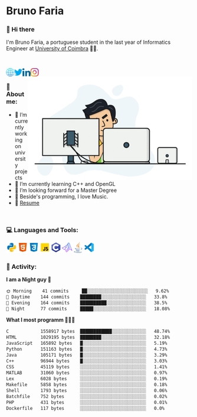 # Bruno Faria

### 👋 Hi there

I'm Bruno Faria, a portuguese student in the last year of Informatics Engineer at [University of Coimbra](uc.pt/en) 👨‍🎓.

<br/>

[<img align="left" width="22px" alt="Website" src="https://github.com/brunofaria1322/brunofaria1322/blob/master/assets/social/global.svg"/>][website]
[<img align="left" width="22px" alt="Twitter" src="https://github.com/brunofaria1322/brunofaria1322/blob/master/assets/social/twitter.svg"/>][twitter]
[<img align="left" width="22px" alt="LinkedIn" src="https://github.com/brunofaria1322/brunofaria1322/blob/master/assets/social/linkedin.svg"/>][linkedin]
[<img align="left" width="22px" alt="Instagram" src="https://github.com/brunofaria1322/brunofaria1322/blob/master/assets/social/instagram.svg"/>][instagram]

<img align="right" height = "280" alt="GIF" src="https://github.com/brunofaria1322/brunofaria1322/blob/master/assets/animation.gif"/>

<br />

### 📕 About me:

- 🔭 I’m currently working on university projects
- 🌱 I’m currently learning C++ and OpenGL
- 💼 I’m looking forward for a Master Degree
- 💙 Beside's programming, I love Music.
- 📝 [Resume](https://en.wikipedia.org/wiki/HTTP_404)


<br />

### 💻 Languages and Tools:

<img align="left" width="30px" alt= "Python" src="https://github.com/brunofaria1322/brunofaria1322/blob/master/assets/skills/python.svg"/>
<img align="left" width="30px" alt= "Html5" src="https://github.com/brunofaria1322/brunofaria1322/blob/master/assets/skills/html5.svg"/>
<img align="left" width="30px" alt= "Css3" src="https://github.com/brunofaria1322/brunofaria1322/blob/master/assets/skills/css3.svg"/>
<img align="left" width="30px" alt= "JavaScript" src="https://github.com/brunofaria1322/brunofaria1322/blob/master/assets/skills/javascript.svg"/>
<img align="left" width="30px" alt= "C" src="https://github.com/brunofaria1322/brunofaria1322/blob/master/assets/skills/c.svg"/>
<img align="left" width="30px" alt= "Matlab" src="https://github.com/brunofaria1322/brunofaria1322/blob/master/assets/skills/matlab.svg"/>
<img align="left" width="30px" alt= "Java" src="https://github.com/brunofaria1322/brunofaria1322/blob/master/assets/skills/java.svg"/>
<img align="left" width="30px" alt= "Visual Studio Code" src="https://github.com/brunofaria1322/brunofaria1322/blob/master/assets/skills/vscode.svg"/>

<br />
<br />

### 🚩 Activity:

<!--START_SECTION:stats-->
**I am a Night guy 🌙** 

```text
🌞 Morning    41 commits     ██░░░░░░░░░░░░░░░░░░░░░░░	9.62% 
🌆 Daytime    144 commits    ████████░░░░░░░░░░░░░░░░░	33.8% 
🌃 Evening    164 commits    ██████████░░░░░░░░░░░░░░░	38.5% 
🌙 Night      77 commits     █████░░░░░░░░░░░░░░░░░░░░	18.08%

```
**What I most programm 👨🏽‍💻** 

```text
C            1558917 bytes  ████████████░░░░░░░░░░░░░	48.74% 
HTML         1029195 bytes  ████████░░░░░░░░░░░░░░░░░	32.18% 
JavaScript   165892 bytes   █░░░░░░░░░░░░░░░░░░░░░░░░	5.19% 
Python       151163 bytes   █░░░░░░░░░░░░░░░░░░░░░░░░	4.73% 
Java         105171 bytes   █░░░░░░░░░░░░░░░░░░░░░░░░	3.29% 
C++          96944 bytes    █░░░░░░░░░░░░░░░░░░░░░░░░	3.03% 
CSS          45119 bytes    ░░░░░░░░░░░░░░░░░░░░░░░░░	1.41% 
MATLAB       31060 bytes    ░░░░░░░░░░░░░░░░░░░░░░░░░	0.97% 
Lex          6028 bytes     ░░░░░░░░░░░░░░░░░░░░░░░░░	0.19% 
Makefile     5858 bytes     ░░░░░░░░░░░░░░░░░░░░░░░░░	0.18% 
Shell        1793 bytes     ░░░░░░░░░░░░░░░░░░░░░░░░░	0.06% 
Batchfile    752 bytes      ░░░░░░░░░░░░░░░░░░░░░░░░░	0.02% 
PHP          431 bytes      ░░░░░░░░░░░░░░░░░░░░░░░░░	0.01% 
Dockerfile   117 bytes      ░░░░░░░░░░░░░░░░░░░░░░░░░	0.0%
```


<!--END_SECTION:stats-->


[website]: https://brunofaria1322.github.io
[twitter]: https://twitter.com/brunofaria_1322
[instagram]: https://instagram.com/brunofaria_1322
[linkedin]: https://linkedin.com/in/bruno-faria
